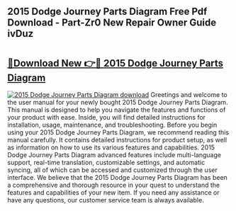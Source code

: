 ## 2015 Dodge Journey Parts Diagram Free Pdf Download - Part-Zr0 New Repair Owner Guide ivDuz

# <h2><a href="http://dftilku.blite.top/?on=2015+Dodge+Journey+Parts+Diagram">🔗Download New 👉🔴 2015 Dodge Journey Parts Diagram</a></h2>

[![2015 Dodge Journey Parts Diagram download](https://i.imgur.com/lujVjoI.png)](http://dftilku.blite.top/?on=2015+Dodge+Journey+Parts+Diagram)
Greetings and welcome to the user manual for your newly bought 2015 Dodge Journey Parts Diagram. This manual is designed to help you navigate the features and functions of your product with ease. Inside, you will find detailed instructions for installation, usage, maintenance, and troubleshooting. Before you begin using your 2015 Dodge Journey Parts Diagram, we recommend reading this manual carefully. It contains detailed instructions for product setup, as well as information on how to use its various features and capabilities. 2015 Dodge Journey Parts Diagram advanced features include multi-language support, real-time translation, customizable settings, and automatic syncing, all of which can be accessed and customized through the user interface. We believe that the 2015 Dodge Journey Parts Diagram has been a comprehensive and thorough resource in your quest to understand the features and capabilities of your new item. If you need any assistance or have any questions, our customer service team is always available.

